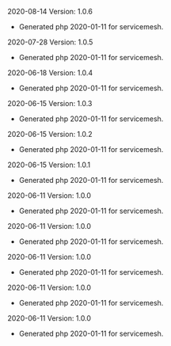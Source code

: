 2020-08-14 Version: 1.0.6
- Generated php 2020-01-11 for servicemesh.

2020-07-28 Version: 1.0.5
- Generated php 2020-01-11 for servicemesh.

2020-06-18 Version: 1.0.4
- Generated php 2020-01-11 for servicemesh.

2020-06-15 Version: 1.0.3
- Generated php 2020-01-11 for servicemesh.

2020-06-15 Version: 1.0.2
- Generated php 2020-01-11 for servicemesh.

2020-06-15 Version: 1.0.1
- Generated php 2020-01-11 for servicemesh.

2020-06-11 Version: 1.0.0
- Generated php 2020-01-11 for servicemesh.

2020-06-11 Version: 1.0.0
- Generated php 2020-01-11 for servicemesh.

2020-06-11 Version: 1.0.0
- Generated php 2020-01-11 for servicemesh.

2020-06-11 Version: 1.0.0
- Generated php 2020-01-11 for servicemesh.

2020-06-11 Version: 1.0.0
- Generated php 2020-01-11 for servicemesh.

